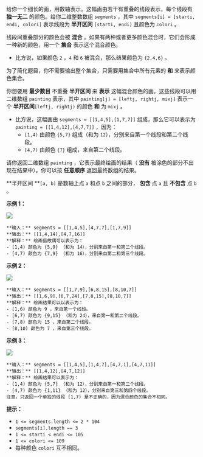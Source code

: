 给你一个细长的画，用数轴表示。这幅画由若干有重叠的线段表示，每个线段有 **独一无二**  的颜色。给你二维整数数组 `segments` ，其中
`segments[i] = [starti, endi, colori]` 表示线段为  **半开区间**  `[starti, endi)` 且颜色为
`colori` 。

线段间重叠部分的颜色会被 **混合**  。如果有两种或者更多颜色混合时，它们会形成一种新的颜色，用一个 **集合**  表示这个混合颜色。

  * 比方说，如果颜色 `2` ，`4` 和 `6` 被混合，那么结果颜色为 `{2,4,6}` 。

为了简化题目，你不需要输出整个集合，只需要用集合中所有元素的 **和**  来表示颜色集合。

你想要用 **最少数目**  不重叠 **半开区间**  来 **表示**  这幅混合颜色的画。这些线段可以用二维数组 `painting` 表示，其中
`painting[j] = [leftj, rightj, mixj]` 表示一个  **半开区间**`[leftj, rightj)` 的颜色
**和**  为 `mixj` 。

  * 比方说，这幅画由 `segments = [[1,4,5],[1,7,7]]` 组成，那么它可以表示为 `painting = [[1,4,12],[4,7,7]]` ，因为： 
    * `[1,4)` 由颜色 `{5,7}` 组成（和为 `12`），分别来自第一个线段和第二个线段。
    * `[4,7)` 由颜色 `{7}` 组成，来自第二个线段。

请你返回二维数组 `painting` ，它表示最终绘画的结果（ **没有**  被涂色的部分不出现在结果中）。你可以按 **任意顺序**
返回最终数组的结果。

**半开区间  **`[a, b)` 是数轴上点 `a` 和点 `b` 之间的部分， **包含** 点 `a` 且 **不包含**  点 `b` 。



**示例 1：**

![](https://assets.leetcode.com/uploads/2021/06/18/1.png)

    
    
    **输入：** segments = [[1,4,5],[4,7,7],[1,7,9]]
    **输出：** [[1,4,14],[4,7,16]]
    **解释：** 绘画借故偶可以表示为：
    - [1,4) 颜色为 {5,9} （和为 14），分别来自第一和第二个线段。
    - [4,7) 颜色为 {7,9} （和为 16），分别来自第二和第三个线段。
    

**示例 2：**

![](https://assets.leetcode.com/uploads/2021/06/18/2.png)

    
    
    **输入：** segments = [[1,7,9],[6,8,15],[8,10,7]]
    **输出：** [[1,6,9],[6,7,24],[7,8,15],[8,10,7]]
    **解释：** 绘画结果可以以表示为：
    - [1,6) 颜色为 9 ，来自第一个线段。
    - [6,7) 颜色为 {9,15} （和为 24），来自第一和第二个线段。
    - [7,8) 颜色为 15 ，来自第二个线段。
    - [8,10) 颜色为 7 ，来自第三个线段。
    

**示例 3：**

![](https://assets.leetcode.com/uploads/2021/07/04/c1.png)

    
    
    **输入：** segments = [[1,4,5],[1,4,7],[4,7,1],[4,7,11]]
    **输出：** [[1,4,12],[4,7,12]]
    **解释：** 绘画结果可以表示为：
    - [1,4) 颜色为 {5,7} （和为 12），分别来自第一和第二个线段。
    - [4,7) 颜色为 {1,11} （和为 12），分别来自第三和第四个线段。
    注意，只返回一个单独的线段 [1,7) 是不正确的，因为混合颜色的集合不相同。
    



**提示：**

  * `1 <= segments.length <= 2 * 104`
  * `segments[i].length == 3`
  * `1 <= starti < endi <= 105`
  * `1 <= colori <= 109`
  * 每种颜色 `colori` 互不相同。

